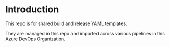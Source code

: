 # Introduction 
This repo is for shared build and release YAML templates. 

They are managed in this repo and imported across various pipelines in this Azure DevOps Organization.